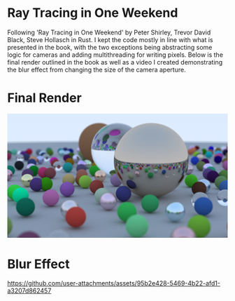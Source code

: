 # Ray Tracing in One Weekend
Following 'Ray Tracing in One Weekend' by Peter Shirley, Trevor David Black, Steve Hollasch in Rust. I kept the code mostly in line with what is presented in the book, with the two exceptions being abstracting some logic for cameras and adding multithreading for writing pixels. Below is the final render outlined in the book as well as a video I created demonstrating the blur effect from changing the size of the camera aperture. 

# Final Render
![Alt text](/output/multithreading.png?raw=true "Final Output")

# Blur Effect
https://github.com/user-attachments/assets/95b2e428-5469-4b22-afd1-a3207d862457


